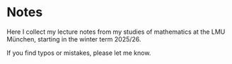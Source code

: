 # Notes
Here I collect my lecture notes from my studies of mathematics at the LMU München, starting in the winter term 2025/26.

If you find typos or mistakes, please let me know.
